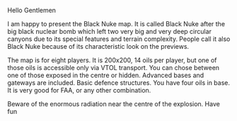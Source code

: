 Hello Gentlemen  

I am happy to present the Black Nuke map. It is called Black Nuke after the big black nuclear bomb which left two very big and very deep circular canyons due to its special features and terrain complexity. People call it also Black Nuke because of its characteristic look on the previews.

The map is for eight players. It is 200x200, 14 oils per player, but one of those oils is accessible only via VTOL transport. You can chose between one of those exposed in the centre or hidden. Advanced bases and gateways are included. Basic defence structures. You have four oils in base. It is very good for FAA, or any other combination.

Beware of the enormous radiation near the centre of the explosion. Have fun  

